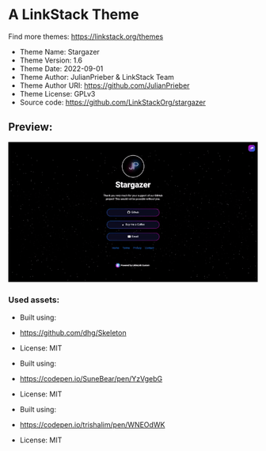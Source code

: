 # A LinkStack Theme
Find more themes: https://linkstack.org/themes
                                                                                                                                                                         
*	Theme Name: Stargazer
*	Theme Version: 1.6
*	Theme Date: 2022-09-01
*	Theme Author: JulianPrieber & LinkStack Team
*	Theme Author URI: https://github.com/JulianPrieber
*	Theme License: GPLv3
*	Source code: https://github.com/LinkStackOrg/stargazer

## Preview:
![Preview](/preview.gif)


### Used assets:
* Built using:
* https://github.com/dhg/Skeleton
* License: MIT

* Built using:
* https://codepen.io/SuneBear/pen/YzVgebG
* License: MIT

* Built using:
* https://codepen.io/trishalim/pen/WNEOdWK
* License: MIT
